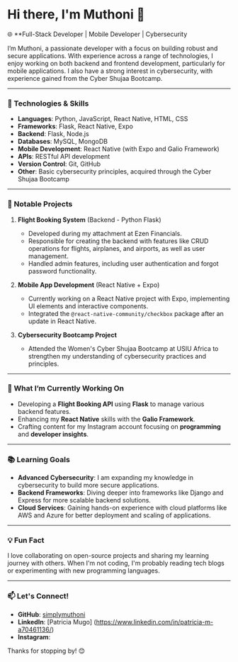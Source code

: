 # Hi there, I'm Muthoni 👋

🌐 **Full-Stack Developer | Mobile Developer | Cybersecurity 

I’m Muthoni, a passionate developer with a focus on building robust and secure applications. With experience across a range of technologies, I enjoy working on both backend and frontend development, particularly for mobile applications. I also have a strong interest in cybersecurity, with experience gained from the Cyber Shujaa Bootcamp.

---

### 🔧 Technologies & Skills

- **Languages**: Python, JavaScript, React Native, HTML, CSS
- **Frameworks**: Flask, React Native, Expo
- **Backend**: Flask, Node.js
- **Databases**: MySQL, MongoDB
- **Mobile Development**: React Native (with Expo and Galio Framework)
- **APIs**: RESTful API development
- **Version Control**: Git, GitHub
- **Other**: Basic cybersecurity principles, acquired through the Cyber Shujaa Bootcamp

---

### 💼 Notable Projects

1. **Flight Booking System** (Backend - Python Flask)
   - Developed during my attachment at Ezen Financials.
   - Responsible for creating the backend with features like CRUD operations for flights, airplanes, and airports, as well as user management.
   - Handled admin features, including user authentication and forgot password functionality.

2. **Mobile App Development** (React Native + Expo)
   - Currently working on a React Native project with Expo, implementing UI elements and interactive components.
   - Integrated the `@react-native-community/checkbox` package after an update in React Native.

3. **Cybersecurity Bootcamp Project**
   - Attended the Women's Cyber Shujaa Bootcamp at USIU Africa to strengthen my understanding of cybersecurity practices and principles.
   
---

### 🚀 What I’m Currently Working On

- Developing a **Flight Booking API** using **Flask** to manage various backend features.
- Enhancing my **React Native** skills with the **Galio Framework**.
- Crafting content for my Instagram account focusing on **programming** and **developer insights**.

---

### 📚 Learning Goals

- **Advanced Cybersecurity**: I am expanding my knowledge in cybersecurity to build more secure applications.
- **Backend Frameworks**: Diving deeper into frameworks like Django and Express for more scalable backend solutions.
- **Cloud Services**: Gaining hands-on experience with cloud platforms like AWS and Azure for better deployment and scaling of applications.

---

### 💡 Fun Fact
I love collaborating on open-source projects and sharing my learning journey with others. When I'm not coding, I'm probably reading tech blogs or experimenting with new programming languages.

---

### 📫 Let's Connect!

- **GitHub**: [simplymuthoni](https://github.com/simplymuthoni)
- **LinkedIn**: [Patricia Mugo] (https://www.linkedin.com/in/patricia-m-a70461136/)
- **Instagram**: 

Thanks for stopping by! 😊
